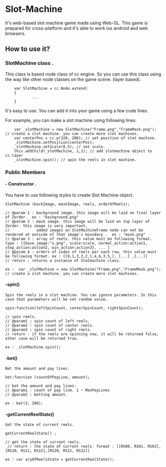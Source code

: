 # Slot-Machine 

It's web-based slot machine game made using Web-GL.
This game is prepared for cross-platform and it's able to work ios android and web browsers.

## How to use it? 
### SlotMachine class .

This class is based node class of cc engine. So you can use this class using the way like other node classes on the game scene. (layer based).

        var SlotMachine = cc.Node.extend(
        {
                ...
        }


It's easy to use. You can add it into your game using a few code lines.

For example, you can make a slot machine using following lines.

        var _slotMachine = new SlotMachine("Frame.png","FrameMask.png"); // create a slot machine. you can create more slot machines.
        var centerPos = cc.p(320, 200); // set position of slot machine.
        _slotMachine.setPosition(centerPos);
        _slotMachine.setScale(0.5); // set scale.
        this.addChild(_slotMachine, 1,1); // add slotmachine object to cc.layer
        _slotMachine.spin(); // spin the reels in slot machine.
        
        
### Public Members 
####  - Constructor .
  You have to use following styles to create Slot Machine object.
  
    SlotMachine (backImage, maskImage, reels, orderOfReels);
    
    // @param 1 : background image. this image will be laid on final layer of Zorder.  ex : "background.png"
    // @param 2 : mask image. this image will be laid on top layer of Zorder. this image is very important,
    //            added images on SlotMachineFrame node can not be rendered at outside of that image's boundary .  ex : "mask.png"
    // @param 3 : array of reels. this value must be following format.  type : [{base_image:"x.png", scale:scale, normal_action:action1, stop_action:action2, win_action:action3}, ... ]
    // @param 4 : orders of index of reels per each row. this value must be following format. ex : [[0,1,3,2,2,1,4,6,3,5,], [...] ,[...]]
    // return : returns a instance of Slotmachine class. 
    
    ex :  var _slotMachine = new SlotMachine("Frame.png","FrameMask.png"); // create a slot machine. you can create more slot machines.

#### -spin()
    Spin the reels in a slot machine. You can ignore parameters. In this case that parameters will be set random value.

    spin:function(leftSpinCount, centerSpinCount, rightSpinCount);
    
    // spin reels.
    // @param1 : spin count of left reels.
    // @param2 : spin count of center reels.
    // @param3 : spin count of right reels.
    // return : if the reels are spinning now, it will be returned false, other case will be returned true.
    
    ex : _slotMachine.spin();
    
#### -bet()
    Bet the amount and pay lines.
    
    bet:function (countOfPayLine, amount);
    
    // bet the amount and pay lines.
    // @param1 : count of pay line. 1 ~ MaxPayLines
    // @param2 : betting amount.
    
    ex : bet(3, 200);
    
#### -getCurrentReelState()    
    Get the state of current reels.
    
    getCurrentReelState() ;
    
    // get the state of current reels.
     // return : the state of current reels. format : [[RS00, RS01, RS02], [RS10, RS11, RS12],[RS20, RS21, RS22]]
    
    ex : var aryOfReelsState = getCurrentReelState(); 
    
  
